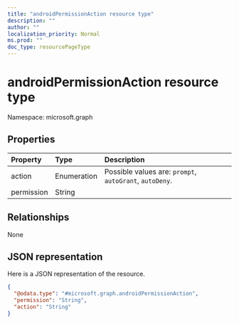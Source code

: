 ```yaml
---
title: "androidPermissionAction resource type"
description: ""
author: ""
localization_priority: Normal
ms.prod: ""
doc_type: resourcePageType
---
```


# androidPermissionAction resource type


Namespace: microsoft.graph



## Properties
|Property|Type|Description|
|:---|:---|:---|
|action|Enumeration| Possible values are: `prompt`, `autoGrant`, `autoDeny`.|
|permission|String||

## Relationships
None

## JSON representation
Here is a JSON representation of the resource.
<!-- {
  "blockType": "resource",
  "@odata.type": "microsoft.graph.androidPermissionAction"
}
-->
``` json
{
  "@odata.type": "#microsoft.graph.androidPermissionAction",
  "permission": "String",
  "action": "String"
}
```

